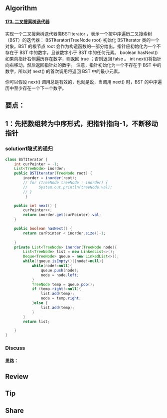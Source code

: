 ## Algorithm

#### [173. 二叉搜索树迭代器](https://leetcode-cn.com/problems/binary-search-tree-iterator/)

实现一个二叉搜索树迭代器类BSTIterator ，表示一个按中序遍历二叉搜索树（BST）的迭代器：
BSTIterator(TreeNode root) 初始化 BSTIterator 类的一个对象。BST 的根节点 root 会作为构造函数的一部分给出。指针应初始化为一个不存在于 BST 中的数字，且该数字小于 BST 中的任何元素。
boolean hasNext() 如果向指针右侧遍历存在数字，则返回 true ；否则返回 false 。
int next()将指针向右移动，然后返回指针处的数字。
注意，指针初始化为一个不存在于 BST 中的数字，所以对 next() 的首次调用将返回 BST 中的最小元素。

你可以假设 next() 调用总是有效的，也就是说，当调用 next() 时，BST 的中序遍历中至少存在一个下一个数字。



## 要点：

## 1：先把数组转为中序形式，把指针指向-1，不断移动指针

### solution1隐式的递归

```java
class BSTIterator {
    int curPointer = -1;
    List<TreeNode> inorder;
    public BSTIterator(TreeNode root) {
        inorder = inorder(root);
        // for (TreeNode treeNode : inorder) {
        //     System.out.println(treeNode.val);
        // }   
         }

    public int next() {
        curPointer++;
        return inorder.get(curPointer).val;
    }

    public boolean hasNext() {
        return curPointer < inorder.size()-1;
            
    }
    private List<TreeNode> inorder(TreeNode node){
        List<TreeNode> list = new LinkedList<>();
        Deque<TreeNode> queue = new LinkedList<>();
        while(!queue.isEmpty()||node!=null){
            while(node!=null){
                queue.push(node);
                node = node.left;
            }
            TreeNode temp = queue.pop();
            if (temp.right!=null){
                list.add(temp);
                node = temp.right;
            }else {
                list.add(temp);
            }
        }
        return list;

    }
}
```



### Discuss

#### 思路：








## Review

## Tip



## Share